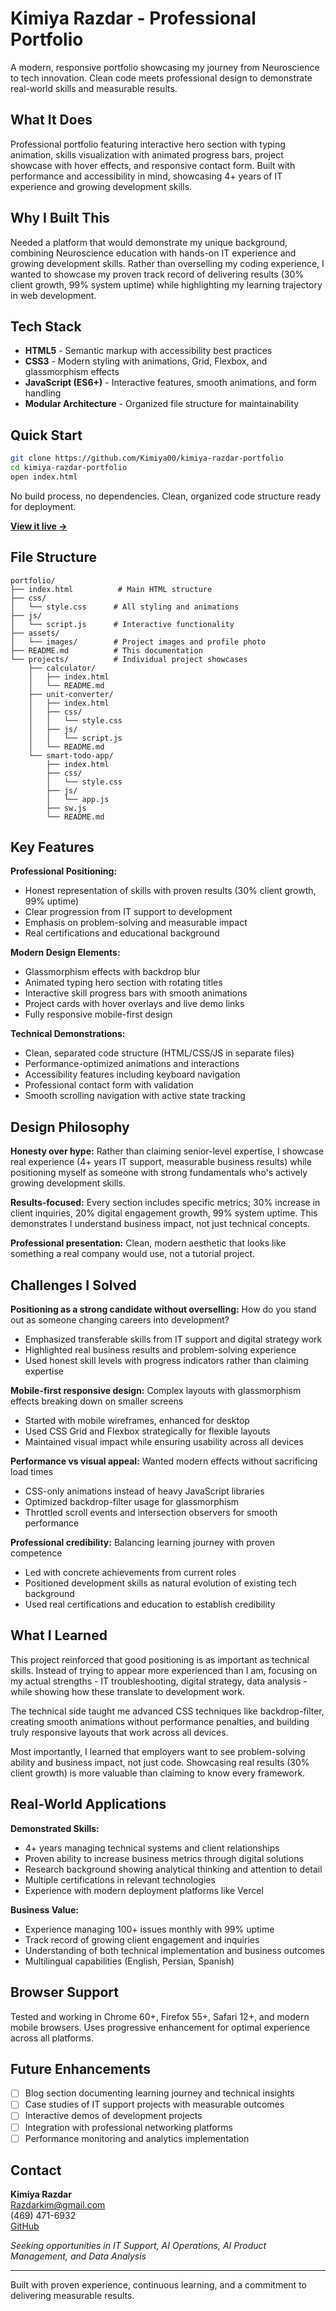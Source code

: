 # Kimiya Razdar - Professional Portfolio

A modern, responsive portfolio showcasing my journey from Neuroscience to tech innovation. Clean code meets professional design to demonstrate real-world skills and measurable results.

## What It Does

Professional portfolio featuring interactive hero section with typing animation, skills visualization with animated progress bars, project showcase with hover effects, and responsive contact form. Built with performance and accessibility in mind, showcasing 4+ years of IT experience and growing development skills.

## Why I Built This

Needed a platform that would demonstrate my unique background, combining Neuroscience education with hands-on IT experience and growing development skills. Rather than overselling my coding experience, I wanted to showcase my proven track record of delivering results (30% client growth, 99% system uptime) while highlighting my learning trajectory in web development.

## Tech Stack

- **HTML5** - Semantic markup with accessibility best practices
- **CSS3** - Modern styling with animations, Grid, Flexbox, and glassmorphism effects
- **JavaScript (ES6+)** - Interactive features, smooth animations, and form handling
- **Modular Architecture** - Organized file structure for maintainability

## Quick Start

```bash
git clone https://github.com/Kimiya00/kimiya-razdar-portfolio
cd kimiya-razdar-portfolio
open index.html
```

No build process, no dependencies. Clean, organized code structure ready for deployment.

**[View it live →](https://kimiya00.github.io/kimiya-razdar-portfolio)**

## File Structure

```
portfolio/
├── index.html          # Main HTML structure
├── css/
│   └── style.css      # All styling and animations
├── js/
│   └── script.js      # Interactive functionality
├── assets/
│   └── images/        # Project images and profile photo
├── README.md          # This documentation
└── projects/          # Individual project showcases
    ├── calculator/
    │   ├── index.html
    │   └── README.md
    ├── unit-converter/
    │   ├── index.html
    │   ├── css/
    │   │   └── style.css
    │   ├── js/
    │   │   └── script.js
    │   └── README.md
    └── smart-todo-app/
        ├── index.html
        ├── css/
        │   └── style.css
        ├── js/
        │   └── app.js
        ├── sw.js
        └── README.md
```

## Key Features

**Professional Positioning:**
- Honest representation of skills with proven results (30% client growth, 99% uptime)
- Clear progression from IT support to development
- Emphasis on problem-solving and measurable impact
- Real certifications and educational background

**Modern Design Elements:**
- Glassmorphism effects with backdrop blur
- Animated typing hero section with rotating titles
- Interactive skill progress bars with smooth animations
- Project cards with hover overlays and live demo links
- Fully responsive mobile-first design

**Technical Demonstrations:**
- Clean, separated code structure (HTML/CSS/JS in separate files)
- Performance-optimized animations and interactions
- Accessibility features including keyboard navigation
- Professional contact form with validation
- Smooth scrolling navigation with active state tracking

## Design Philosophy

**Honesty over hype:** Rather than claiming senior-level expertise, I showcase real experience (4+ years IT support, measurable business results) while positioning myself as someone with strong fundamentals who's actively growing development skills.

**Results-focused:** Every section includes specific metrics; 30% increase in client inquiries, 20% digital engagement growth, 99% system uptime. This demonstrates I understand business impact, not just technical concepts.

**Professional presentation:** Clean, modern aesthetic that looks like something a real company would use, not a tutorial project.

## Challenges I Solved

**Positioning as a strong candidate without overselling:** How do you stand out as someone changing careers into development?
- Emphasized transferable skills from IT support and digital strategy work
- Highlighted real business results and problem-solving experience
- Used honest skill levels with progress indicators rather than claiming expertise

**Mobile-first responsive design:** Complex layouts with glassmorphism effects breaking down on smaller screens
- Started with mobile wireframes, enhanced for desktop
- Used CSS Grid and Flexbox strategically for flexible layouts
- Maintained visual impact while ensuring usability across all devices

**Performance vs visual appeal:** Wanted modern effects without sacrificing load times
- CSS-only animations instead of heavy JavaScript libraries
- Optimized backdrop-filter usage for glassmorphism
- Throttled scroll events and intersection observers for smooth performance

**Professional credibility:** Balancing learning journey with proven competence
- Led with concrete achievements from current roles
- Positioned development skills as natural evolution of existing tech background
- Used real certifications and education to establish credibility

## What I Learned

This project reinforced that good positioning is as important as technical skills. Instead of trying to appear more experienced than I am, focusing on my actual strengths - IT troubleshooting, digital strategy, data analysis - while showing how these translate to development work.

The technical side taught me advanced CSS techniques like backdrop-filter, creating smooth animations without performance penalties, and building truly responsive layouts that work across all devices.

Most importantly, I learned that employers want to see problem-solving ability and business impact, not just code. Showcasing real results (30% client growth) is more valuable than claiming to know every framework.

## Real-World Applications

**Demonstrated Skills:**
- 4+ years managing technical systems and client relationships
- Proven ability to increase business metrics through digital solutions
- Research background showing analytical thinking and attention to detail
- Multiple certifications in relevant technologies
- Experience with modern deployment platforms like Vercel

**Business Value:**
- Experience managing 100+ issues monthly with 99% uptime
- Track record of growing client engagement and inquiries
- Understanding of both technical implementation and business outcomes
- Multilingual capabilities (English, Persian, Spanish)

## Browser Support

Tested and working in Chrome 60+, Firefox 55+, Safari 12+, and modern mobile browsers. Uses progressive enhancement for optimal experience across all platforms.

## Future Enhancements

- [ ] Blog section documenting learning journey and technical insights
- [ ] Case studies of IT support projects with measurable outcomes  
- [ ] Interactive demos of development projects
- [ ] Integration with professional networking platforms
- [ ] Performance monitoring and analytics implementation

## Contact

**Kimiya Razdar**  
Razdarkim@gmail.com  
(469) 471-6932  
[GitHub](https://github.com/Kimiya00)  

*Seeking opportunities in IT Support, AI Operations, AI Product Management, and Data Analysis*

---

Built with proven experience, continuous learning, and a commitment to delivering measurable results.